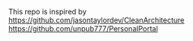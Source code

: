 This repo is inspired by
https://github.com/jasontaylordev/CleanArchitecture
https://github.com/unpub777/PersonalPortal